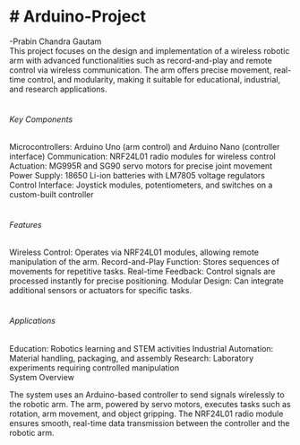 <h1># Arduino-Project</h1>
<h>-Prabin Chandra Gautam</h2><br>
This project focuses on the design and implementation of a wireless robotic arm with advanced functionalities such as record-and-play and remote control via wireless communication. The arm offers precise movement, real-time control, and modularity, making it suitable for educational, industrial, and research applications.
<br><br>
<h6>Key Components</h6>
Microcontrollers: Arduino Uno (arm control) and Arduino Nano (controller interface)
Communication: NRF24L01 radio modules for wireless control
Actuation: MG995R and SG90 servo motors for precise joint movement
Power Supply: 18650 Li-ion batteries with LM7805 voltage regulators
Control Interface: Joystick modules, potentiometers, and switches on a custom-built controller
<br><br>
<h6>Features</h6>
Wireless Control: Operates via NRF24L01 modules, allowing remote manipulation of the arm.
Record-and-Play Function: Stores sequences of movements for repetitive tasks.
Real-time Feedback: Control signals are processed instantly for precise positioning.
Modular Design: Can integrate additional sensors or actuators for specific tasks.
<br><br>
<h6>Applications</h6>
Education: Robotics learning and STEM activities
Industrial Automation: Material handling, packaging, and assembly
Research: Laboratory experiments requiring controlled manipulation
<br>System Overview<br>

The system uses an Arduino-based controller to send signals wirelessly to the robotic arm. The arm, powered by servo motors, executes tasks such as rotation, arm movement, and object gripping. The NRF24L01 radio module ensures smooth, real-time data transmission between the controller and the robotic arm.
